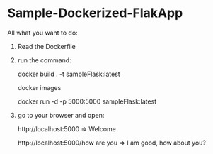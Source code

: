 # Sample-Dockerized-FlakApp

All what you want to do:


1. Read the Dockerfile 


2. run the command:

   docker build . -t sampleFlask:latest
   
   docker images 
   
   docker run -d -p 5000:5000 sampleFlask:latest 
   
   
   
   
3. go to your browser and open:

   http://localhost:5000     =>     Welcome
   
   http://localhost:5000/how are you        =>     I am good, how about you?
   
